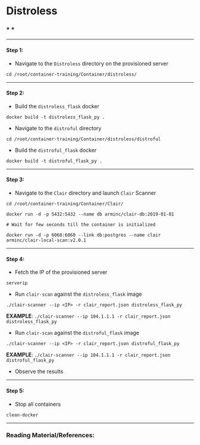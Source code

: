 # **Distroless**


### * *

-------

#### Step 1:

* Navigate to the `Distroless` directory on the provisioned server

```commandline
cd /root/container-training/Container/distroless/
```

-------

#### Step 2:

* Build the `distroless_flask` docker

```commandline
docker build -t distroless_flask_py .
```

* Navigate to the `distroful` directory

```commandline
cd /root/container-training/Container/distroless/distroful
```

* Build the `distroful_flask` docker

```commandline
docker build -t distroful_flask_py .
```

-------

#### Step 3:

* Navigate to the `Clair` directory and launch `Clair` Scanner

```commandline
cd /root/container-training/Container/Clair/

docker run -d -p 5432:5432 --name db arminc/clair-db:2019-01-01

# Wait for few seconds till the container is initialized

docker run -d -p 6060:6060 --link db:postgres --name clair arminc/clair-local-scan:v2.0.1
```

-------

#### Step 4:

* Fetch the IP of the provisioned server

```commandline
serverip
```

* Run `clair-scan` against the `distroless_flask` image

```commandline
./clair-scanner --ip <IP> -r clair_report.json distroless_flask_py
```

**EXAMPLE**: `./clair-scanner --ip 104.1.1.1 -r clair_report.json distroless_flask_py`

* Run `clair-scan` against the `distroful_flask` image

```commandline
./clair-scanner --ip <IP> -r clair_report.json distroful_flask_py
```

**EXAMPLE**: `./clair-scanner --ip 104.1.1.1 -r clair_report.json distroful_flask_py`

* Observe the results

-------

#### Step 5:

* Stop all containers

```commandline
clean-docker
```

---------

### Reading Material/References:
